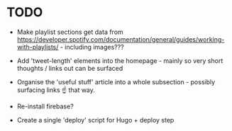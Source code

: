 # TODO



* Make playlist sections get data from https://developer.spotify.com/documentation/general/guides/working-with-playlists/ - including images???


* Add 'tweet-length' elements into the homepage - mainly so very short thoughts / links out can be surfaced
* Organise the 'useful stuff' article into a whole subsection - possibly surfacing links :point_up: that way.

* Re-install firebase?
* Create a single 'deploy' script for Hugo + deploy step
